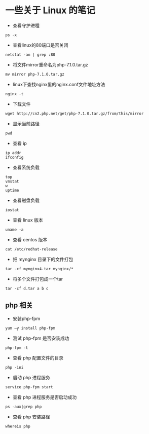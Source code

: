 # 一些关于 Linux 的笔记

- 查看守护进程
```shell
ps -x
```

- 查看linux的80端口是否关闭
```shell
netstat -an | grep :80
```

- 将文件mirror重命名为php-7.1.0.tar.gz
```shell
mv mirror php-7.1.0.tar.gz
```

- linux下查找nginx里的nginx.conf文件地址方法
```shell
nginx -t
```

- 下载文件
```shell
wget http://cn2.php.net/get/php-7.1.0.tar.gz/from/this/mirror
```

- 显示当前路径
```shell
pwd
```

- 查看 ip
```shell
ip addr
ifconfig
```

- 查看系统负载
```shell
top
vmstat
w
uptime
```

- 查看磁盘负载
```shell
iostat
```

- 查看 linux 版本
```shell
uname -a
```

- 查看 centos 版本
```shell
cat /etc/redhat-release
```

- 把 mynginx 目录下的文件打包
```shell
tar -cf mynginx4.tar mynginx/*
```

- 将多个文件打包成一个tar
```shell
tar -cf d.tar a b c
```

## php 相关

- 安装php-fpm
```shell
yum –y install php-fpm
```

- 测试 php-fpm 是否安装成功
```shell
php-fpm -t
```

- 查看 php 配置文件的目录
```shell
php -ini
```

- 启动 php 进程服务
```shell
service php-fpm start
```

- 查看 php 进程服务是否启动成功
```shell
ps -aux|grep php
```

- 查看 php 安装路径
```shell
whereis php
```